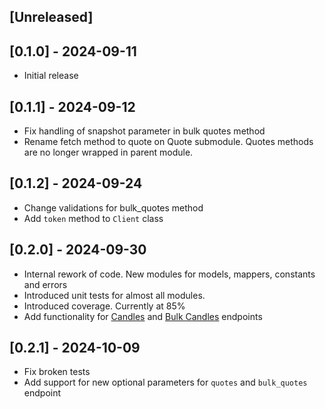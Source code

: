 ## [Unreleased]

## [0.1.0] - 2024-09-11

- Initial release

## [0.1.1] - 2024-09-12

- Fix handling of snapshot parameter in bulk quotes method
- Rename fetch method to quote on Quote submodule. Quotes methods are no longer wrapped in parent module.

## [0.1.2] - 2024-09-24

- Change validations for bulk_quotes method
- Add `token` method to `Client` class

## [0.2.0] - 2024-09-30

- Internal rework of code. New modules for models, mappers, constants and errors
- Introduced unit tests for almost all modules.
- Introduced coverage. Currently at 85%
- Add functionality for [Candles](https://www.marketdata.app/docs/api/stocks/candles) and [Bulk Candles](https://www.marketdata.app/docs/api/stocks/bulkcandles) endpoints

## [0.2.1] - 2024-10-09

- Fix broken tests
- Add support for new optional parameters for `quotes` and `bulk_quotes` endpoint